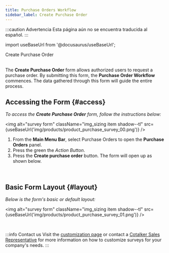 ```yaml
---
title: Purchase Orders Workflow
sidebar_label: Create Purchase Order
---
```


:::caution Advertencia
Esta página aún no se encuentra traducida al español.
:::

import useBaseUrl from '@docusaurus/useBaseUrl'; 

<span className="hero__title">Create Purchase Order</span>
<br/>
<br/>

The **Create Purchase Order** form allows authorized users to request a purchase order. By submitting this form, the **Purchase Order Workflow** commences. The data gathered through this form will guide the entire process.

## Accessing the Form {#access}

<div className="alert alert--secondary">

_To access the **Create Purchase Order** form, follow the instructions below:_

<img alt="survey form" className="img_sizing item shadow--tl" src={useBaseUrl('img/products/product_purchase_survey_00.png')} />
<br/>

<div className="margin-left--xl">

1. From the **Main Menu Bar**, select <span className="badge badge--primary">Purchase Orders</span> to open the **Purchase Orders** panel.
2. Press the green the _Action Button_.
3. Press the **Create purchase order** button. The form will open up as shown below.

</div>
</div>
<br/>

## Basic Form Layout {#layout}

<div className="alert alert--secondary">

_Below is the form's basic or default layout:_

<img alt="survey form" className="img_sizing item shadow--tl" src={useBaseUrl('img/products/product_purchase_survey_01.png')} />
<br/>

</div>
<br/>

:::info Contact us
Visit the [customization page](/docs/products/setup/customization) or contact a [Cotalker Sales Representative](/docs/support/commercial) for more information on how to customize surveys for your company's needs.
:::
